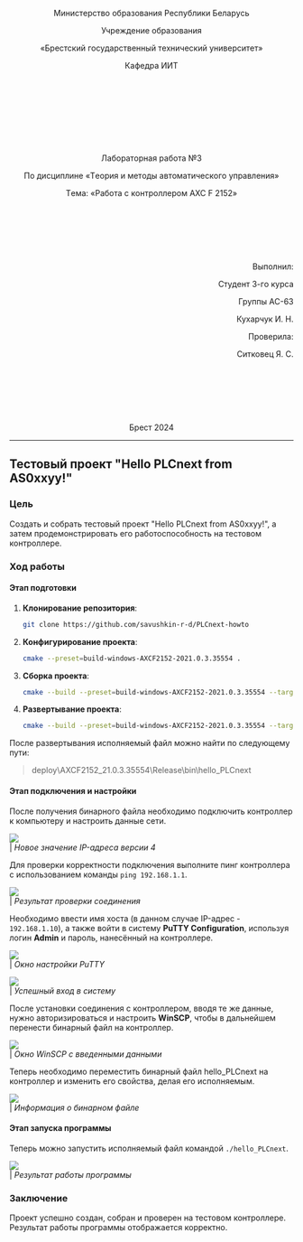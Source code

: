 <p align="center">Миниcтepcтвo oбpaзoвaния Pecпyблики Бeлaрycь</p>
<p align="center">Учрeждeниe oбрaзoвaния</p>
<p align="center">«Брecтский гocyдaрcтвeнный тexничecкий yнивepcитeт»</p>
<p align="center">Кaфeдpa ИИТ</p>
<br><br><br><br><br><br><br>
<p align="center">Лaбoрaтopнaя paбoтa №3</p>
<p align="center">Пo диcциплинe «Тeория и мeтoды aвтoмaтичecкoгo yпрaвлeния»</p>
<p align="center">Тeмa: «Рaбoтa c кoнтрoллeрoм АХС F 2152»</p>
<br><br><br><br><br>
<p align="right">Bыпoлнил:</p>
<p align="right">Cтyдeнт 3-гo кypca</p>
<p align="right">Грyппы AC-63</p>
<p align="right">Кухарчук И. Н.</p>
<p align="right">Проверила:</p>
<p align="right">Ситковец Я. С.</p>
<br><br><br><br><br>
<p align="center">Брест 2024</p>

---

## Тестовый проект "Hello PLCnext from AS0xxyy!"

### Цель
Создать и собрать тестовый проект "Hello PLCnext from AS0xxyy!", а затем продемонстрировать его работоспособность на тестовом контроллере.

### Ход работы

#### Этап подготовки

1. **Клонирование репозитория**:
   ```sh
   git clone https://github.com/savushkin-r-d/PLCnext-howto
   ```

2. **Конфигурирование проекта**:
   ```sh
   cmake --preset=build-windows-AXCF2152-2021.0.3.35554 .
   ```

3. **Сборка проекта**:
   ```sh
   cmake --build --preset=build-windows-AXCF2152-2021.0.3.35554 --target all
   ```

4. **Развертывание проекта**:
   ```sh
   cmake --build --preset=build-windows-AXCF2152-2021.0.3.35554 --target install
   ```

После развертывания исполняемый файл можно найти по следующему пути:

> deploy\AXCF2152_21.0.3.35554\Release\bin\hello_PLCnext

#### Этап подключения и настройки

После получения бинарного файла необходимо подключить контроллер к компьютеру и настроить данные сети.

![](../images/ip.png)
<br>
| _Новое значение IP-адреса версии 4_

Для проверки корректности подключения выполните пинг контроллера с использованием команды `ping 192.168.1.1`.

![](../images/check_connection.jpg)
<br>
| _Результат проверки соединения_

Необходимо ввести имя хоста (в данном случае IP-адрес - `192.168.1.10`), а также войти в систему __PuTTY Configuration__, используя логин __Admin__ и пароль, нанесённый на контроллере.

![](../images/putty.png)
<br>
| _Окно настройки PuTTY_

![](../images/putty_login.jpg)
<br>
| _Успешный вход в систему_

После установки соединения с контроллером, вводя те же данные, нужно авторизироваться и настроить __WinSCP__, чтобы в дальнейшем перенести бинарный файл на контроллер.

![](../images/winSCP_log.jpg)
<br>
| _Окно WinSCP с введенными данными_

Теперь необходимо переместить бинарный файл hello_PLCnext на контроллер и изменить его свойства, делая его исполняемым.

![](../images/file.jpg)
<br>
| _Информация о бинарном файле_

#### Этап запуска программы

Теперь можно запустить исполняемый файл командой `./hello_PLCnext`.

![](../images/result.png)
<br>
| _Результат работы программы_

### Заключение
Проект успешно создан, собран и проверен на тестовом контроллере. Результат работы программы отображается корректно.
